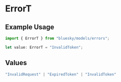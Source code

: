 # ErrorT

## Example Usage

```typescript
import { ErrorT } from "bluesky/models/errors";

let value: ErrorT = "InvalidToken";
```

## Values

```typescript
"InvalidRequest" | "ExpiredToken" | "InvalidToken"
```